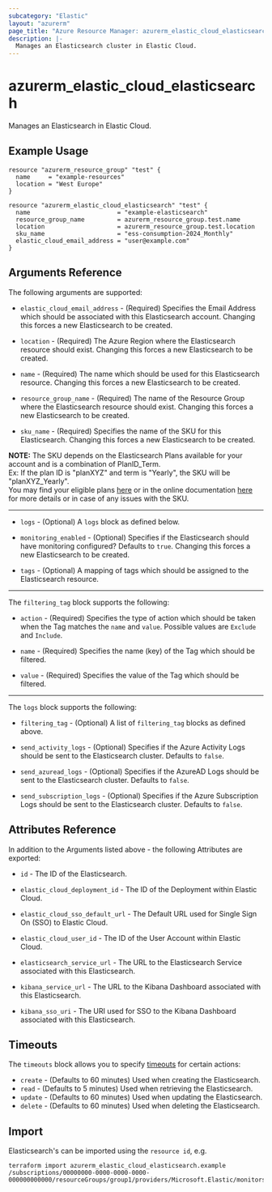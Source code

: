 ```yaml
---
subcategory: "Elastic"
layout: "azurerm"
page_title: "Azure Resource Manager: azurerm_elastic_cloud_elasticsearch"
description: |-
  Manages an Elasticsearch cluster in Elastic Cloud.
---
```


# azurerm_elastic_cloud_elasticsearch

Manages an Elasticsearch in Elastic Cloud.

## Example Usage

```hcl
resource "azurerm_resource_group" "test" {
  name     = "example-resources"
  location = "West Europe"
}

resource "azurerm_elastic_cloud_elasticsearch" "test" {
  name                        = "example-elasticsearch"
  resource_group_name         = azurerm_resource_group.test.name
  location                    = azurerm_resource_group.test.location
  sku_name                    = "ess-consumption-2024_Monthly"
  elastic_cloud_email_address = "user@example.com"
}
```

## Arguments Reference

The following arguments are supported:

* `elastic_cloud_email_address` - (Required) Specifies the Email Address which should be associated with this Elasticsearch account. Changing this forces a new Elasticsearch to be created.

* `location` - (Required) The Azure Region where the Elasticsearch resource should exist. Changing this forces a new Elasticsearch to be created.

* `name` - (Required) The name which should be used for this Elasticsearch resource. Changing this forces a new Elasticsearch to be created. 

* `resource_group_name` - (Required) The name of the Resource Group where the Elasticsearch resource should exist. Changing this forces a new Elasticsearch to be created.

* `sku_name` - (Required) Specifies the name of the SKU for this Elasticsearch. Changing this forces a new Elasticsearch to be created.

**NOTE:** The SKU depends on the Elasticsearch Plans available for your account and is a combination of PlanID_Term.\
Ex: If the plan ID is "planXYZ" and term is "Yearly", the SKU will be "planXYZ_Yearly".\
You may find your eligible plans [here](https://portal.azure.com/#view/Microsoft_Azure_Marketplace/GalleryItemDetailsBladeNopdl/id/elastic.ec-azure-pp/selectionMode~/false/resourceGroupId//resourceGroupLocation//dontDiscardJourney~/false/selectedMenuId/home/launchingContext~/%7B%22galleryItemId%22%3A%22elastic.ec-azure-ppess-consumption-2024%22%2C%22source%22%3A%5B%22GalleryFeaturedMenuItemPart%22%2C%22VirtualizedTileDetails%22%5D%2C%22menuItemId%22%3A%22home%22%2C%22subMenuItemId%22%3A%22Search%20results%22%2C%22telemetryId%22%3A%2262f8ce76-e5e4-4983-9d3e-5c608a0b2bff%22%7D/searchTelemetryId/cca0a8d3-f232-4156-948f-701a5d74a729) or in the online documentation [here](https://azuremarketplace.microsoft.com/en-us/marketplace/apps/elastic.ec-azure-pp?tab=PlansAndPrice) for more details or in case of any issues with the SKU.

---

* `logs` - (Optional) A `logs` block as defined below.

* `monitoring_enabled` - (Optional) Specifies if the Elasticsearch should have monitoring configured? Defaults to `true`. Changing this forces a new Elasticsearch to be created.

* `tags` - (Optional) A mapping of tags which should be assigned to the Elasticsearch resource.

---

The `filtering_tag` block supports the following:

* `action` - (Required) Specifies the type of action which should be taken when the Tag matches the `name` and `value`. Possible values are `Exclude` and `Include`.

* `name` - (Required) Specifies the name (key) of the Tag which should be filtered.

* `value` - (Required) Specifies the value of the Tag which should be filtered.

---

The `logs` block supports the following:

* `filtering_tag` - (Optional) A list of `filtering_tag` blocks as defined above.

* `send_activity_logs` - (Optional) Specifies if the Azure Activity Logs should be sent to the Elasticsearch cluster. Defaults to `false`.

* `send_azuread_logs` - (Optional) Specifies if the AzureAD Logs should be sent to the Elasticsearch cluster. Defaults to `false`.

* `send_subscription_logs` - (Optional) Specifies if the Azure Subscription Logs should be sent to the Elasticsearch cluster. Defaults to `false`.

## Attributes Reference

In addition to the Arguments listed above - the following Attributes are exported:

* `id` - The ID of the Elasticsearch.

* `elastic_cloud_deployment_id` - The ID of the Deployment within Elastic Cloud.

* `elastic_cloud_sso_default_url` - The Default URL used for Single Sign On (SSO) to Elastic Cloud.

* `elastic_cloud_user_id` - The ID of the User Account within Elastic Cloud.

* `elasticsearch_service_url` - The URL to the Elasticsearch Service associated with this Elasticsearch.

* `kibana_service_url` - The URL to the Kibana Dashboard associated with this Elasticsearch.

* `kibana_sso_uri` - The URI used for SSO to the Kibana Dashboard associated with this Elasticsearch.

## Timeouts

The `timeouts` block allows you to specify [timeouts](https://www.terraform.io/language/resources/syntax#operation-timeouts) for certain actions:

* `create` - (Defaults to 60 minutes) Used when creating the Elasticsearch.
* `read` - (Defaults to 5 minutes) Used when retrieving the Elasticsearch.
* `update` - (Defaults to 60 minutes) Used when updating the Elasticsearch.
* `delete` - (Defaults to 60 minutes) Used when deleting the Elasticsearch.

## Import

Elasticsearch's can be imported using the `resource id`, e.g.

```shell
terraform import azurerm_elastic_cloud_elasticsearch.example /subscriptions/00000000-0000-0000-0000-000000000000/resourceGroups/group1/providers/Microsoft.Elastic/monitors/monitor1
```
